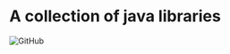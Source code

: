 # A collection of java libraries

![GitHub](https://img.shields.io/github/license/mak12776/java-libs?style=flat-square)
